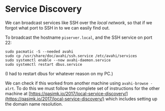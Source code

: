 # Service Discovery

We can broadcast services like SSH over the _local network_, so that if we forgot what port to SSH in to we can easily find out.

To broadcast the hostname `piserver.local`, and the SSH service on port 22:

```
sudo pacmatic -S --needed avahi
sudo cp /usr/share/doc/avahi/ssh.service /etc/avahi/services
sudo systemctl enable --now avahi-daemon.service
sudo systemctl restart dbus.service
```

\(I had to restart dbus for whatever reason on my PC.\)

We can check if this worked from another machine using `avahi-browse -alrt`. To do this we must follow the complete set of instructions for the other machine at [https://qasimk.io/2017/local-service-discovery/](https://qasimk.io/2017/local-service-discovery/) which includes setting up the domain name resolution.

